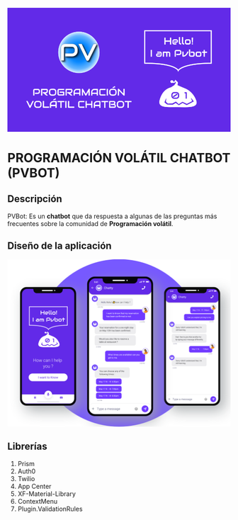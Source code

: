 ![pvbot logo][pvbot]

# __PROGRAMACIÓN VOLÁTIL CHATBOT (PVBOT)__ 

## Descripción

PVBot: Es un **chatbot** que da respuesta a algunas de las preguntas más frecuentes sobre la comunidad de **Programación volátil**.

## Diseño de la aplicación

![normal editor][general]


## Librerías

1.	Prism
2.	Auth0
3.	Twilio
4.	App Center
5.	XF-Material-Library
6.	ContextMenu
7.	Plugin.ValidationRules


[pvbot]: https://github.com/Jerajo/PVBot/blob/master/Documents/title.png?raw=true
[general]: https://github.com/Jerajo/PVBot/blob/master/Documents/design.png?raw=true